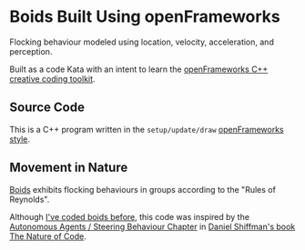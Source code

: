 # Boids Built Using openFrameworks

Flocking behaviour modeled using location, velocity, acceleration, and perception.

Built as a code Kata with an intent to learn the [openFrameworks C++ creative coding toolkit](https://openframeworks.cc/).

## Source Code

This is a C++ program written in the `setup/update/draw` [openFrameworks style](https://openframeworks.cc/ofBook/chapters/how_of_works.html).

## Movement in Nature

[Boids](https://en.wikipedia.org/wiki/Boids) exhibits flocking behaviours in groups according to the "Rules of Reynolds". 

Although [I've coded boids before](https://github.com/stungeye/Hungry-Boids-for-Shoes), this code was inspired by the [Autonomous Agents / Steering Behaviour Chapter](https://natureofcode.com/book/chapter-6-autonomous-agents/) in [Daniel Shiffman's book The Nature of Code](https://natureofcode.com). 
